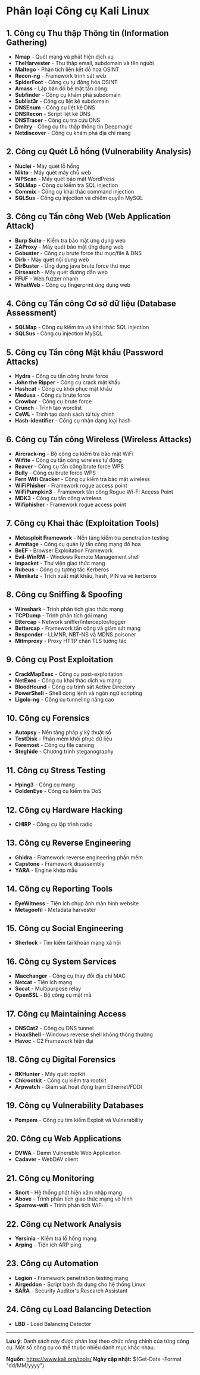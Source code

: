 # Phân loại Công cụ Kali Linux

## 1. Công cụ Thu thập Thông tin (Information Gathering)
- **Nmap** - Quét mạng và phát hiện dịch vụ
- **TheHarvester** - Thu thập email, subdomain và tên người
- **Maltego** - Phân tích liên kết đồ họa OSINT
- **Recon-ng** - Framework trinh sát web
- **SpiderFoot** - Công cụ tự động hóa OSINT
- **Amass** - Lập bản đồ bề mặt tấn công
- **Subfinder** - Công cụ khám phá subdomain
- **Sublist3r** - Công cụ liệt kê subdomain
- **DNSEnum** - Công cụ liệt kê DNS
- **DNSRecon** - Script liệt kê DNS
- **DNSTracer** - Công cụ tra cứu DNS
- **Dmitry** - Công cụ thu thập thông tin Deepmagic
- **Netdiscover** - Công cụ khám phá địa chỉ mạng

## 2. Công cụ Quét Lỗ hổng (Vulnerability Analysis)
- **Nuclei** - Máy quét lỗ hổng
- **Nikto** - Máy quét máy chủ web
- **WPScan** - Máy quét bảo mật WordPress
- **SQLMap** - Công cụ kiểm tra SQL injection
- **Commix** - Công cụ khai thác command injection
- **SQLSus** - Công cụ injection và chiếm quyền MySQL

## 3. Công cụ Tấn công Web (Web Application Attack)
- **Burp Suite** - Kiểm tra bảo mật ứng dụng web
- **ZAProxy** - Máy quét bảo mật ứng dụng web
- **Gobuster** - Công cụ brute force thư mục/file & DNS
- **Dirb** - Máy quét nội dung web
- **DirBuster** - Ứng dụng java brute force thư mục
- **Dirsearch** - Máy quét đường dẫn web
- **FFUF** - Web fuzzer nhanh
- **WhatWeb** - Công cụ fingerprint ứng dụng web

## 4. Công cụ Tấn công Cơ sở dữ liệu (Database Assessment)
- **SQLMap** - Công cụ kiểm tra và khai thác SQL injection
- **SQLSus** - Công cụ injection MySQL

## 5. Công cụ Tấn công Mật khẩu (Password Attacks)
- **Hydra** - Công cụ tấn công brute force
- **John the Ripper** - Công cụ crack mật khẩu
- **Hashcat** - Công cụ khôi phục mật khẩu
- **Medusa** - Công cụ brute force
- **Crowbar** - Công cụ brute force
- **Crunch** - Trình tạo wordlist
- **CeWL** - Trình tạo danh sách từ tùy chỉnh
- **Hash-identifier** - Công cụ nhận dạng loại hash

## 6. Công cụ Tấn công Wireless (Wireless Attacks)
- **Aircrack-ng** - Bộ công cụ kiểm tra bảo mật WiFi
- **Wifite** - Công cụ tấn công wireless tự động
- **Reaver** - Công cụ tấn công brute force WPS
- **Bully** - Công cụ brute force WPS
- **Fern Wifi Cracker** - Công cụ kiểm tra bảo mật wireless
- **WiFiPhisher** - Framework rogue access point
- **WiFiPumpkin3** - Framework tấn công Rogue Wi-Fi Access Point
- **MDK3** - Công cụ tấn công wireless
- **Wifiphisher** - Framework rogue access point

## 7. Công cụ Khai thác (Exploitation Tools)
- **Metasploit Framework** - Nền tảng kiểm tra penetration testing
- **Armitage** - Công cụ quản lý tấn công mạng đồ họa
- **BeEF** - Browser Exploitation Framework
- **Evil-WinRM** - Windows Remote Management shell
- **Impacket** - Thư viện giao thức mạng
- **Rubeus** - Công cụ tương tác Kerberos
- **Mimikatz** - Trích xuất mật khẩu, hash, PIN và vé kerberos

## 8. Công cụ Sniffing & Spoofing
- **Wireshark** - Trình phân tích giao thức mạng
- **TCPDump** - Trình phân tích gói mạng
- **Ettercap** - Network sniffer/interceptor/logger
- **Bettercap** - Framework tấn công và giám sát mạng
- **Responder** - LLMNR, NBT-NS và MDNS poisoner
- **Mitmproxy** - Proxy HTTP chặn TLS tương tác

## 9. Công cụ Post Exploitation
- **CrackMapExec** - Công cụ post-exploitation
- **NetExec** - Công cụ khai thác dịch vụ mạng
- **BloodHound** - Công cụ trinh sát Active Directory
- **PowerShell** - Shell dòng lệnh và ngôn ngữ scripting
- **Ligolo-ng** - Công cụ tunneling nâng cao

## 10. Công cụ Forensics
- **Autopsy** - Nền tảng pháp y kỹ thuật số
- **TestDisk** - Phần mềm khôi phục dữ liệu
- **Foremost** - Công cụ file carving
- **Steghide** - Chương trình steganography

## 11. Công cụ Stress Testing
- **Hping3** - Công cụ mạng
- **GoldenEye** - Công cụ kiểm tra DoS

## 12. Công cụ Hardware Hacking
- **CHIRP** - Công cụ lập trình radio

## 13. Công cụ Reverse Engineering
- **Ghidra** - Framework reverse engineering phần mềm
- **Capstone** - Framework disassembly
- **YARA** - Engine khớp mẫu

## 14. Công cụ Reporting Tools
- **EyeWitness** - Tiện ích chụp ảnh màn hình website
- **Metagoofil** - Metadata harvester

## 15. Công cụ Social Engineering
- **Sherlock** - Tìm kiếm tài khoản mạng xã hội

## 16. Công cụ System Services
- **Macchanger** - Công cụ thay đổi địa chỉ MAC
- **Netcat** - Tiện ích mạng
- **Socat** - Multipurpose relay
- **OpenSSL** - Bộ công cụ mật mã

## 17. Công cụ Maintaining Access
- **DNSCat2** - Công cụ DNS tunnel
- **HoaxShell** - Windows reverse shell không thông thường
- **Havoc** - C2 Framework hiện đại

## 18. Công cụ Digital Forensics
- **RKHunter** - Máy quét rootkit
- **Chkrootkit** - Công cụ kiểm tra rootkit
- **Arpwatch** - Giám sát hoạt động trạm Ethernet/FDDI

## 19. Công cụ Vulnerability Databases
- **Pompem** - Công cụ tìm kiếm Exploit và Vulnerability

## 20. Công cụ Web Applications
- **DVWA** - Damn Vulnerable Web Application
- **Cadaver** - WebDAV client

## 21. Công cụ Monitoring
- **Snort** - Hệ thống phát hiện xâm nhập mạng
- **Above** - Trình phân tích giao thức mạng vô hình
- **Sparrow-wifi** - Trình phân tích WiFi

## 22. Công cụ Network Analysis
- **Yersinia** - Kiểm tra lỗ hổng mạng
- **Arping** - Tiện ích ARP ping

## 23. Công cụ Automation
- **Legion** - Framework penetration testing mạng
- **Airgeddon** - Script bash đa dụng cho hệ thống Linux
- **SARA** - Security Auditor's Research Assistant

## 24. Công cụ Load Balancing Detection
- **LBD** - Load Balancing Detector

---

**Lưu ý:** Danh sách này được phân loại theo chức năng chính của từng công cụ. Một số công cụ có thể thuộc nhiều danh mục khác nhau.

**Nguồn:** https://www.kali.org/tools/
**Ngày cập nhật:** $(Get-Date -Format "dd/MM/yyyy")